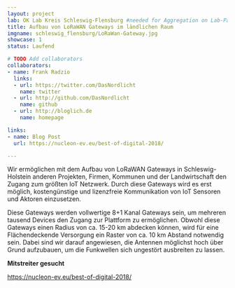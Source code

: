 ```yaml
---
layout: project
lab: OK Lab Kreis Schleswig-Flensburg #needed for Aggregation on Lab-Page
title: Aufbau von LoRaWAN Gateways im ländlichen Raum
imgname: schleswig_flensburg/LoRaWan-Gateway.jpg
showcase: 1
status: Laufend

# TODO Add collaborators
collaborators:
- name: Frank Radzio
  links:
  - url: https://twitter.com/DasNordlicht
    name: twitter
  - url: http://github.com/DasNordlicht
    name: github
  - url: http://bloglich.de
    name: homepage

links:
- name: Blog Post
  url: https://nucleon-ev.eu/best-of-digital-2018/

---
```


Wir ermöglichen mit dem Aufbau von LoRaWAN Gateways in Schleswig-Holstein anderen Projekten, Firmen, Kommunen und der Landwirtschaft den Zugang zum größten IoT Netzwerk.
Durch diese Gateways wird es erst möglich, kostengünstige und lizenzfreie Kommunikation von IoT Sensoren und Aktoren einzusetzen.

Diese Gateways werden vollwertige 8+1 Kanal Gateways sein, um mehreren tausend Devices den Zugang zur Plattform zu ermöglichen.
Obwohl diese Gateways einen Radius von ca. 15-20 km abdecken können, wird für eine Flächendeckende Versorgung ein Raster von ca. 10 km Abstand notwendig sein.
Dabei sind wir darauf angewiesen, die Antennen möglichst hoch über Grund aufzubauen, um die Funkwellen sich ungestört ausbreiten zu lassen.

<b>Mitstreiter gesucht</b>

<a href="https://nucleon-ev.eu/best-of-digital-2018/">https://nucleon-ev.eu/best-of-digital-2018/</a>
